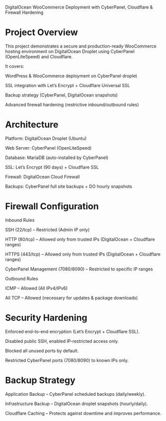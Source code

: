 DigitalOcean WooCommerce Deployment with CyberPanel, Cloudflare & Firewall Hardening

# Project Overview

This project demonstrates a secure and production-ready WooCommerce hosting environment on DigitalOcean Droplet using CyberPanel (OpenLiteSpeed) and Cloudflare.

It covers:

WordPress & WooCommerce deployment on CyberPanel droplet

SSL integration with Let’s Encrypt + Cloudflare Universal SSL

Backup strategy (CyberPanel, DigitalOcean snapshots)

Advanced firewall hardening (restrictive inbound/outbound rules)

# Architecture

Platform: DigitalOcean Droplet (Ubuntu)

Web Server: CyberPanel (OpenLiteSpeed)

Database: MariaDB (auto-installed by CyberPanel)

SSL: Let’s Encrypt (90 days) + Cloudflare SSL

Firewall: DigitalOcean Cloud Firewall

Backups: CyberPanel full site backups + DO hourly snapshots

# Firewall Configuration

Inbound Rules

SSH (22/tcp) – Restricted (Admin IP only)

HTTP (80/tcp) – Allowed only from trusted IPs (DigitalOcean + Cloudflare ranges)

HTTPS (443/tcp) – Allowed only from trusted IPs (DigitalOcean + Cloudflare ranges)

CyberPanel Management (7080/8090) – Restricted to specific IP ranges

Outbound Rules

ICMP – Allowed (All IPv4/IPv6)

All TCP – Allowed (necessary for updates & package downloads)


# Security Hardening

Enforced end-to-end encryption (Let’s Encrypt + Cloudflare SSL).

Disabled public SSH, enabled IP-restricted access only.

Blocked all unused ports by default.

Restricted CyberPanel ports (7080/8090) to known IPs only.

# Backup Strategy

Application Backup – CyberPanel scheduled backups (daily/weekly).

Infrastructure Backup – DigitalOcean droplet snapshots (hourly/daily).

Cloudflare Caching – Protects against downtime and improves performance.
